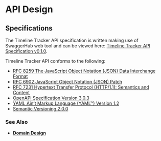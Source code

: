 # API Design

## Specifications

The Timeline Tracker API specification is written making use of SwaggerHub web
tool and can be viewed here: 
[Timeline Tracker API Specification v0.1.0][swaggerHub].

Timeline Tracker API conforms to the following:

- [RFC 8259 The JavaScript Object Notation (JSON) Data Interchange Format][rfc8259]
- [RFC 6902 JavaScript Object Notation (JSON) Patch][rfc6902]
- [RFC 7231 Hypertext Transfer Protocol (HTTP/1.1): Semantics and Content][rfc7231]
- [OpenAPI Specification Version 3.0.3][openAPI3.0.3]
- [YAML Ain’t Markup Language (YAML™) Version 1.2][yaml1.2]
- [Semantic Versioning 2.0.0][semver2.0.0]

### See Also

- [**Domain Design**](./domainDesign.md)

[swaggerHub]: https://app.swaggerhub.com/apis-docs/kirypto/TimelineTracker/0.1.0
[rfc6902]: https://tools.ietf.org/html/rfc6902
[rfc8259]: https://tools.ietf.org/html/rfc8259
[rfc7231]: https://tools.ietf.org/html/rfc7231#section-4.2.2
[yaml1.2]: https://yaml.org/spec/1.2/spec.html
[openAPI3.0.3]: https://swagger.io/specification/
[semver2.0.0]: https://semver.org/spec/v2.0.0.html
